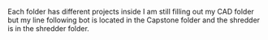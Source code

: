 Each folder has different projects inside I am still filling out my CAD folder but my line following bot is located in the Capstone folder and the shredder is in the shredder folder.
